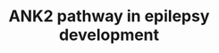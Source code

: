 ---
annotations:
- id: PW:0000013
  parent: disease pathway
  type: Pathway Ontology
  value: disease pathway
- id: DOID:1826
  parent: central nervous system disease
  type: Disease Ontology
  value: epilepsy
authors:
- SanauwbarMohammad
- Fehrhart
- Egonw
citedin: ''
communities:
- RareDiseases
description: This pathway describes the molecular pathway around the protein ANK2.
  Mutations in ANK2 can cause a severe genetic disorder with epilepsy.
last-edited: 2025-08-14
ndex: null
organisms:
- Homo sapiens
redirect_from:
- /index.php/Pathway:WP5557
- /instance/WP5557
- /instance/WP5557_r140345
revision: r140345
schema-jsonld:
- '@context': https://schema.org/
  '@id': https://wikipathways.github.io/pathways/WP5557.html
  '@type': Dataset
  creator:
    '@type': Organization
    name: WikiPathways
  description: This pathway describes the molecular pathway around the protein ANK2.
    Mutations in ANK2 can cause a severe genetic disorder with epilepsy.
  keywords:
  - ANK2
  - ANK3
  - ANKB220
  - ANKB440
  - ATF4
  - ATF6
  - BRSK1
  - BRSK2
  - CSNK2A1
  - CSNK2A2
  - CSNK2B
  - DDIT3
  - DNM1L
  - EIF2A
  - EIF2AK3
  - KCNQ2
  - L1CAM
  - MAPT
  - PRICKLE1
  - PRRT2
  - SCN2A
  - SCN5A
  - SEMA3A
  - SNAP25
  - SPTAN1
  - SPTBN4
  license: CC0
  name: ANK2 pathway in epilepsy development
seo: CreativeWork
title: ANK2 pathway in epilepsy development
wpid: WP5557
---